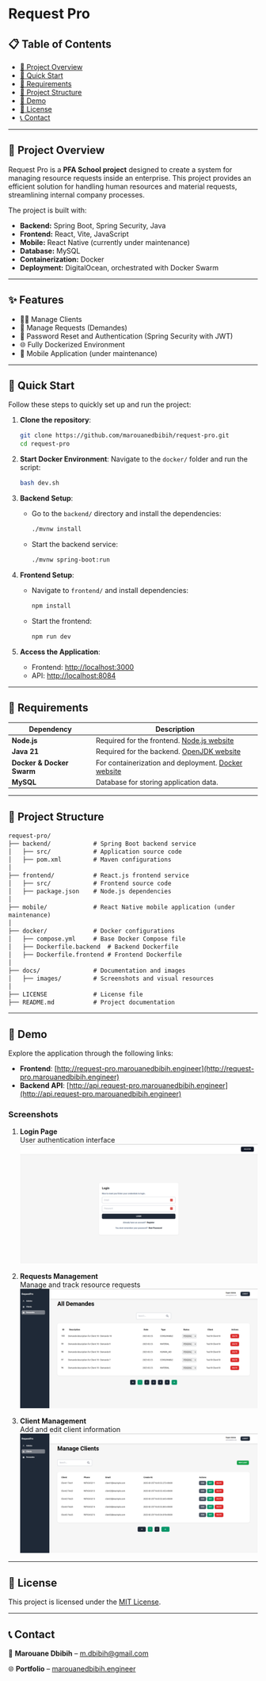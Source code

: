 # Request Pro

## 📋 Table of Contents
- [📖 Project Overview](#-project-overview)  
- [🚀 Quick Start](#-quick-start)  
- [🔧 Requirements](#-requirements)  
- [📂 Project Structure](#-project-structure)  
- [📸 Demo](#-demo)  
- [🔐 License](#-license)  
- [📞 Contact](#-contact)  

---

## 📖 Project Overview

Request Pro is a **PFA School project** designed to create a system for managing resource requests inside an enterprise. This project provides an efficient solution for handling human resources and material requests, streamlining internal company processes.  

The project is built with:
- **Backend:** Spring Boot, Spring Security, Java  
- **Frontend:** React, Vite, JavaScript  
- **Mobile:** React Native (currently under maintenance)  
- **Database:** MySQL  
- **Containerization:** Docker  
- **Deployment:** DigitalOcean, orchestrated with Docker Swarm  

---

## ✨ Features

- 🧑‍💼 Manage Clients  
- 📄 Manage Requests (Demandes)  
- 🔐 Password Reset and Authentication (Spring Security with JWT)  
- 🌐 Fully Dockerized Environment  
- 📱 Mobile Application (under maintenance)  

---

## 🚀 Quick Start

Follow these steps to quickly set up and run the project:

1. **Clone the repository**:
   ```bash
   git clone https://github.com/marouanedbibih/request-pro.git
   cd request-pro
   ```

2. **Start Docker Environment**:
   Navigate to the `docker/` folder and run the script:
   ```bash
   bash dev.sh
   ```

3. **Backend Setup**:
   - Go to the `backend/` directory and install the dependencies:
     ```bash
     ./mvnw install
     ```
   - Start the backend service:
     ```bash
     ./mvnw spring-boot:run
     ```

4. **Frontend Setup**:
   - Navigate to `frontend/` and install dependencies:
     ```bash
     npm install
     ```
   - Start the frontend:
     ```bash
     npm run dev
     ```

5. **Access the Application**:
   - Frontend: [http://localhost:3000](http://localhost:3000)  
   - API: [http://localhost:8084](http://localhost:8084)  

---

## 🔧 Requirements

| Dependency              | Description                                      |
|-------------------------|--------------------------------------------------|
| **Node.js**             | Required for the frontend. [Node.js website](https://nodejs.org) |
| **Java 21**             | Required for the backend. [OpenJDK website](https://openjdk.java.net) |
| **Docker & Docker Swarm**| For containerization and deployment. [Docker website](https://www.docker.com/get-started) |
| **MySQL**               | Database for storing application data.           |

---

## 📂 Project Structure

```
request-pro/
├── backend/            # Spring Boot backend service
│   ├── src/            # Application source code
│   ├── pom.xml         # Maven configurations
│
├── frontend/           # React.js frontend service
│   ├── src/            # Frontend source code
│   ├── package.json    # Node.js dependencies
│
├── mobile/             # React Native mobile application (under maintenance)
│
├── docker/             # Docker configurations
│   ├── compose.yml     # Base Docker Compose file
│   ├── Dockerfile.backend  # Backend Dockerfile
│   ├── Dockerfile.frontend # Frontend Dockerfile
│
├── docs/               # Documentation and images
│   ├── images/         # Screenshots and visual resources
│
├── LICENSE             # License file
├── README.md           # Project documentation
```

---

## 📸 Demo

Explore the application through the following links:

- **Frontend**: [http://request-pro.marouanedbibih.engineer](http://request-pro.marouanedbibih.engineer)  
- **Backend API**: [http://api.request-pro.marouanedbibih.engineer](http://api.request-pro.marouanedbibih.engineer)  

### Screenshots

1. **Login Page**  
   User authentication interface  
   ![Login Page](./docs/images/login.png)  

2. **Requests Management**  
   Manage and track resource requests  
   ![Requests](./docs/images/demandes-list.png)  

3. **Client Management**  
   Add and edit client information  
   ![Clients](./docs/images/clients-list.png)  

---

## 🔐 License

This project is licensed under the [MIT License](LICENSE).

---

## 📞 Contact

📧 **Marouane Dbibih** – [m.dbibih@gmail.com](mailto:m.dbibih@gmail.com)

🌐 **Portfolio** – [marouanedbibih.engineer](http://marouanedbibih.engineer)

